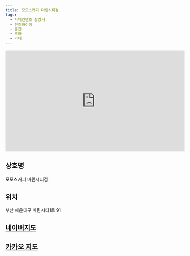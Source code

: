 ```yaml
---
title: 모모스커피 마린시티점
tags:
  - 자체컨텐츠_촬영지
  - 진즈하여행
  - 윤진
  - 즈하
  - 카페
---
```

<iframe width="560" height="315" src="https://www.youtube.com/embed/fdGT48DUnl8?si=n0IVMtz55I32Gv7O" title="YouTube video player" frameborder="0" allow="accelerometer; autoplay; clipboard-write; encrypted-media; gyroscope; picture-in-picture; web-share" referrerpolicy="strict-origin-when-cross-origin" allowfullscreen></iframe>


## 상호명
모모스커피 마린시티점

## 위치
부산 해운대구 마린시티1로 91


## [네이버지도](https://naver.me/xeAflsTG)

## [카카오 지도](https://place.map.kakao.com/965653384)